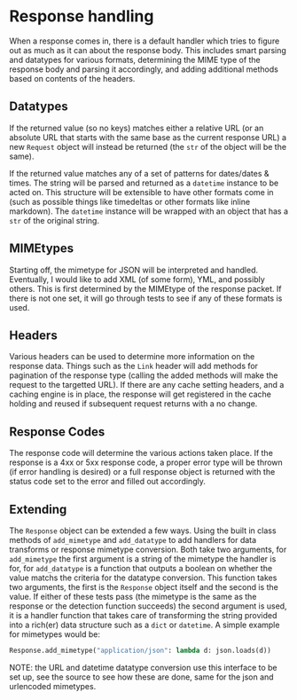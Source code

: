 # Response handling

When a response comes in, there is a default handler which tries to figure out as
much as it can about the response body.  This includes smart parsing and datatypes
for various formats, determining the MIME type of the response body and parsing
it accordingly, and adding additional methods based on contents of the headers.

## Datatypes

If the returned value (so no keys) matches either a relative URL (or an absolute URL 
that starts with the same base as the current response URL) a new `Request` object
will instead be returned (the `str` of the object will be the same).

If the returned value matches any of a set of patterns for dates/dates & times.  The
string will be parsed and returned as a `datetime` instance to be acted on.  This
structure will be extensible to have other formats come in (such as possible things
like timedeltas or other formats like inline markdown).  The `datetime` instance 
will be wrapped with an object that has a `str` of the original string.

## MIMEtypes

Starting off, the mimetype for JSON will be interpreted and handled.  Eventually, I 
would like to add XML (of some form), YML, and possibly others.  This is first 
determined by the MIMEtype of the response packet.  If there is not one set, it will
go through tests to see if any of these formats is used.

## Headers

Various headers can be used to determine more information on the response data.
Things such as the `Link` header will add methods for pagination of the response
type (calling the added methods will make the request to the targetted URL).  If
there are any cache setting headers, and a caching engine is in place, the response
will get registered in the cache holding and reused if subsequent request returns
with a no change.

## Response Codes

The response code will determine the various actions taken place.  If the response
is a 4xx or 5xx response code, a proper error type will be thrown (if error handling
is desired) or a full response object is returned with the status code set to the 
error and filled out accordingly.  

## Extending

The `Response` object can be extended a few ways.  Using the built in class methods
of `add_mimetype` and `add_datatype` to add handlers for data transforms or response
mimetype conversion.  Both take two arguments, for `add_mimetype` the first argument
is a string of the mimetype the handler is for, for `add_datatype` is a function 
that outputs a boolean on whether the value matchs the criteria for the datatype
conversion.  This function takes two arguments, the first is the `Response` object
itself and the second is the value.  If either of these tests pass (the mimetype is
the same as the response or the detection function succeeds) the second argument is
used, it is a handler function that takes care of transforming the string provided
into a rich(er) data structure such as a `dict` or `datetime`.  A simple example
for mimetypes would be:
```python
Response.add_mimetype("application/json": lambda d: json.loads(d))
```

NOTE: the URL and datetime datatype conversion use this interface to be set up, see
the source to see how these are done, same for the json and urlencoded mimetypes.
